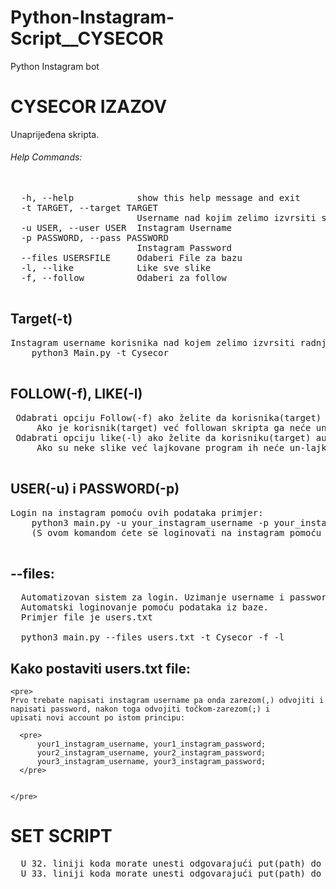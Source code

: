 # Python-Instagram-Script__CYSECOR
Python Instagram bot
# CYSECOR IZAZOV
Unaprijeđena skripta.

###### Help Commands:
<pre>

  -h, --help            show this help message and exit
  -t TARGET, --target TARGET
                        Username nad kojim zelimo izvrsiti skriptu
  -u USER, --user USER  Instagram Username
  -p PASSWORD, --pass PASSWORD
                        Instagram Password
  --files USERSFILE     Odaberi File za bazu
  -l, --like            Like sve slike
  -f, --follow          Odaberi za follow
  </pre>
 ## Target(-t)
 <pre>
Instagram username korisnika nad kojem zelimo izvrsiti radnju npr:
    python3 Main.py -t Cysecor
 </pre>
 ## FOLLOW(-f), LIKE(-l)
 <pre>
 Odabrati opciju Follow(-f) ako želite da korisnika(target) automatski zaprati,
     Ako je korisnik(target) već followan skripta ga neće un-followati
 Odabrati opciju like(-l) ako želite da korisniku(target) automatski lajkujete slike
     Ako su neke slike već lajkovane program ih neće un-lajkati.
 </pre>
 ## USER(-u) i PASSWORD(-p)
<pre>
Login na instagram pomoću ovih podataka primjer:
    python3 main.py -u your_instagram_username -p your_instagram_password -t Cysecor -f -l   
    (S ovom komandom ćete se loginovati na instagram pomoću username i passworda i automatski zapratiti korisnika(targeta) u ovom slučaju Cysecora i lajkati mu slike)
    
</pre>
## --files:
<pre>
  Automatizovan sistem za login. Uzimanje username i passworda iz .txt baze usernameova i passworda.
  Automatski loginovanje pomoću podataka iz baze.
  Primjer file je users.txt
  
  python3 main.py --files users.txt -t Cysecor -f -l
</pre>
## Kako postaviti users.txt file:
    <pre>
    Prvo trebate napisati instagram username pa onda zarezom(,) odvojiti i napisati password, nakon toga odvojiti točkom-zarezom(;) i 
    upisati novi account po istom principu:
    
      <pre>
          your1_instagram_username, your1_instagram_password;
          your2_instagram_username, your2_instagram_password;
          your3_instagram_username, your3_instagram_password;
      </pre>
   
    
    </pre>
# SET SCRIPT
<pre>
  U 32. liniji koda morate unesti odgovarajući put(path) do firefoxa.
  U 33. liniji koda morate unesti odgovarajući put(path) do geckoriver-a
  </pre>
